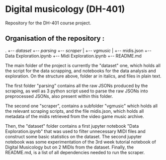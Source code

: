 # Digital musicology (DH-401)
Repository for the DH-401 course project.

## Organisation of the repository :

.
+-- _dataset_
   +-- _parsing_
   +-- _scraper_
   |  +-- _vgmusic_
   |  +-- midis.json
   +-- Data Exploration.ipynb
   +-- Midi Exploration.ipynb
   +-- README.md

The main folder of the project is currently the "dataset" one, which holds all the script for the data scrapping, and notebooks for the data analysis and exploration. On the structure above, folder ar in italics, and files in plain text. 

The first folder "parsing" contains all the raw JSONs produced by the scraping, as well as 3 python script used to parse the raw JSONs into preprocessed JSONs, also present within this folder.

The second one "scraper", contains a subfolder "vgmusic" which holds all the relevant scraping scripts, and the file midis.json, which holds all metadata of the midis retrieved from the video game music archive.

Then, the "dataset" folder contains a first jupyter notebook "Data Exploration.ipynb" that was used to filter unnecessary MIDI files and construct some basic statistics on the dataset. The second jupyter notebook was some experimentation of the 3rd week tutorial notebook of Digital Musicology but on 2 MIDIs from the dataset. 
Finally, the README.md, is a list of all dependencies needed to run the scraper.